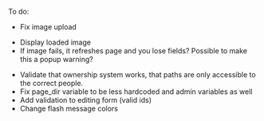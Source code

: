 To do:

* Fix image upload
- Display loaded image
- If image fails, it refreshes page and you lose fields? Possible to make this a popup warning?
* Validate that ownership system works, that paths are only accessible to the correct people.
* Fix page_dir variable to be less hardcoded and admin variables as well
* Add validation to editing form (valid ids)
* Change flash message colors
